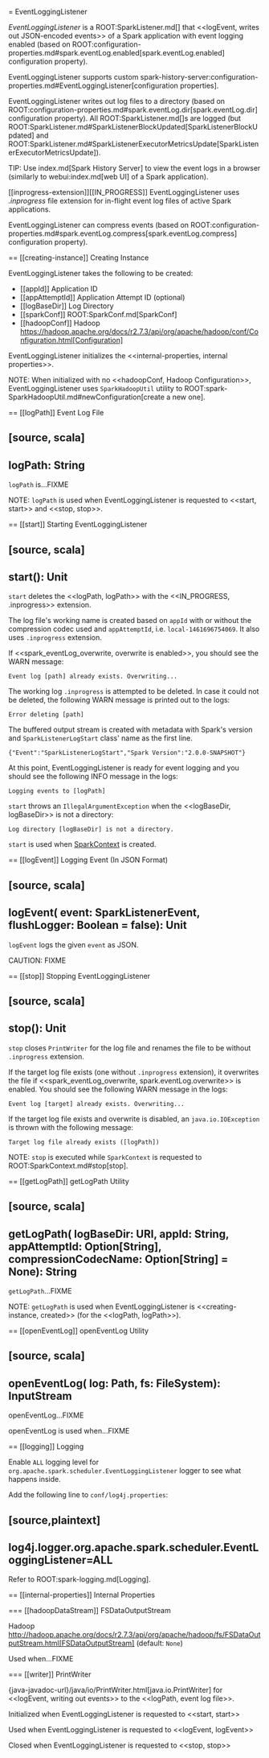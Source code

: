 = EventLoggingListener

*EventLoggingListener* is a ROOT:SparkListener.md[] that <<logEvent, writes out JSON-encoded events>> of a Spark application with event logging enabled (based on ROOT:configuration-properties.md#spark.eventLog.enabled[spark.eventLog.enabled] configuration property).

EventLoggingListener supports custom spark-history-server:configuration-properties.md#EventLoggingListener[configuration properties].

EventLoggingListener writes out log files to a directory (based on ROOT:configuration-properties.md#spark.eventLog.dir[spark.eventLog.dir] configuration property). All ROOT:SparkListener.md[]s are logged (but ROOT:SparkListener.md#SparkListenerBlockUpdated[SparkListenerBlockUpdated] and ROOT:SparkListener.md#SparkListenerExecutorMetricsUpdate[SparkListenerExecutorMetricsUpdate]).

TIP: Use index.md[Spark History Server] to view the event logs in a browser (similarly to webui:index.md[web UI] of a Spark application).

[[inprogress-extension]][[IN_PROGRESS]]
EventLoggingListener uses *.inprogress* file extension for in-flight event log files of active Spark applications.

EventLoggingListener can compress events (based on ROOT:configuration-properties.md#spark.eventLog.compress[spark.eventLog.compress] configuration property).

== [[creating-instance]] Creating Instance

EventLoggingListener takes the following to be created:

* [[appId]] Application ID
* [[appAttemptId]] Application Attempt ID (optional)
* [[logBaseDir]] Log Directory
* [[sparkConf]] ROOT:SparkConf.md[SparkConf]
* [[hadoopConf]] Hadoop https://hadoop.apache.org/docs/r2.7.3/api/org/apache/hadoop/conf/Configuration.html[Configuration]

EventLoggingListener initializes the <<internal-properties, internal properties>>.

NOTE: When initialized with no <<hadoopConf, Hadoop Configuration>>, EventLoggingListener uses `SparkHadoopUtil` utility to ROOT:spark-SparkHadoopUtil.md#newConfiguration[create a new one].

== [[logPath]] Event Log File

[source, scala]
----
logPath: String
----

`logPath` is...FIXME

NOTE: `logPath` is used when EventLoggingListener is requested to <<start, start>> and <<stop, stop>>.

== [[start]] Starting EventLoggingListener

[source, scala]
----
start(): Unit
----

`start` deletes the <<logPath, logPath>> with the <<IN_PROGRESS, .inprogress>> extension.

The log file's working name is created based on `appId` with or without the compression codec used and `appAttemptId`, i.e. `local-1461696754069`. It also uses `.inprogress` extension.

If <<spark_eventLog_overwrite, overwrite is enabled>>, you should see the WARN message:

```
Event log [path] already exists. Overwriting...
```

The working log `.inprogress` is attempted to be deleted. In case it could not be deleted, the following WARN message is printed out to the logs:

```
Error deleting [path]
```

The buffered output stream is created with metadata with Spark's version and `SparkListenerLogStart` class' name as the first line.

```
{"Event":"SparkListenerLogStart","Spark Version":"2.0.0-SNAPSHOT"}
```

At this point, EventLoggingListener is ready for event logging and you should see the following INFO message in the logs:

```
Logging events to [logPath]
```

`start` throws an `IllegalArgumentException` when the <<logBaseDir, logBaseDir>> is not a directory:

```text
Log directory [logBaseDir] is not a directory.
```

`start` is used when [SparkContext](SparkContext.md) is created.

== [[logEvent]] Logging Event (In JSON Format)

[source, scala]
----
logEvent(
  event: SparkListenerEvent,
  flushLogger: Boolean = false): Unit
----

`logEvent` logs the given `event` as JSON.

CAUTION: FIXME

== [[stop]] Stopping EventLoggingListener

[source, scala]
----
stop(): Unit
----

`stop` closes `PrintWriter` for the log file and renames the file to be without `.inprogress` extension.

If the target log file exists (one without `.inprogress` extension), it overwrites the file if <<spark_eventLog_overwrite, spark.eventLog.overwrite>> is enabled. You should see the following WARN message in the logs:

```
Event log [target] already exists. Overwriting...
```

If the target log file exists and overwrite is disabled, an `java.io.IOException` is thrown with the following message:

```
Target log file already exists ([logPath])
```

NOTE: `stop` is executed while `SparkContext` is requested to ROOT:SparkContext.md#stop[stop].

== [[getLogPath]] getLogPath Utility

[source, scala]
----
getLogPath(
  logBaseDir: URI,
  appId: String,
  appAttemptId: Option[String],
  compressionCodecName: Option[String] = None): String
----

`getLogPath`...FIXME

NOTE: `getLogPath` is used when EventLoggingListener is <<creating-instance, created>> (for the <<logPath, logPath>>).

== [[openEventLog]] openEventLog Utility

[source, scala]
----
openEventLog(
  log: Path,
  fs: FileSystem): InputStream
----

openEventLog...FIXME

openEventLog is used when...FIXME

== [[logging]] Logging

Enable `ALL` logging level for `org.apache.spark.scheduler.EventLoggingListener` logger to see what happens inside.

Add the following line to `conf/log4j.properties`:

[source,plaintext]
----
log4j.logger.org.apache.spark.scheduler.EventLoggingListener=ALL
----

Refer to ROOT:spark-logging.md[Logging].

== [[internal-properties]] Internal Properties

=== [[hadoopDataStream]] FSDataOutputStream

Hadoop http://hadoop.apache.org/docs/r2.7.3/api/org/apache/hadoop/fs/FSDataOutputStream.html[FSDataOutputStream] (default: `None`)

Used when...FIXME

=== [[writer]] PrintWriter

{java-javadoc-url}/java/io/PrintWriter.html[java.io.PrintWriter] for <<logEvent, writing out events>> to the <<logPath, event log file>>.

Initialized when EventLoggingListener is requested to <<start, start>>

Used when EventLoggingListener is requested to <<logEvent, logEvent>>

Closed when EventLoggingListener is requested to <<stop, stop>>
